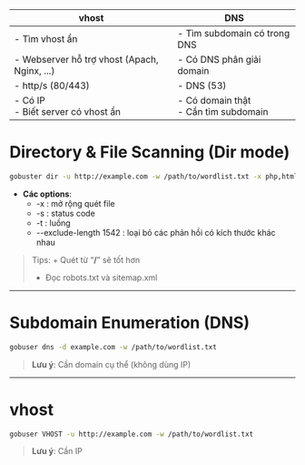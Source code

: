 
| **vhost**                                    | **DNS**                                   |
| -------------------------------------------- | ----------------------------------------- |
| - Tìm vhost ẩn                               | - Tìm subdomain có trong DNS              |
| - Webserver hỗ trợ vhost (Apach, Nginx, ...) | - Có DNS phân giải domain                 |
| - http/s (80/443)                            | - DNS (53)                                |
| - Có IP  <br>- Biết server có vhost ẩn       | - Có domain thật  <br>- Cần tìm subdomain |

# Directory & File Scanning (Dir mode)
```Bash
gobuster dir -u http://example.com -w /path/to/wordlist.txt -x php,html -s 200,403
```
- **Các options**:
    - -x : mở rộng quét file
    - -s : status code
    - -t : luồng
    - --exclude-length 1542 : loại bỏ các phản hồi có kích thước khác nhau
> Tips: + Quét từ “**/**” sẽ tốt hơn  
> + Đọc robots.txt và sitemap.xml
---
# Subdomain Enumeration (DNS)

```Bash
gobuser dns -d example.com -w /path/to/wordlist.txt
```
> **Lưu ý**: Cần domain cụ thể (không dùng IP)
---
# vhost
```Bash
gobuser VHOST -u http://example.com -w /path/to/wordlist.txt
```
> **Lưu ý**: Cần IP